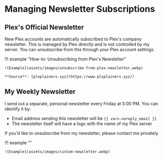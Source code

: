 # Managing Newsletter Subscriptions

## Plex's Official Newsletter
New Plex accounts are automatically subscribed to Plex's company newsletter. This is managed by Plex directly and is not controlled by my server. You can unsubscribe from this through your Plex account settings.

!!! example "How-to: Unsubscribing from Plex's Newsletter"

    ![Example](assets/images/unsubscribe-from-plex-newsletter.webp)

    **Source**: [plxplainers.xyz](https://www.plxplainers.xyz/)

## My Weekly Newsletter
I send out a separate, personal newsletter every Friday at 5:00 PM. You can identify it by:

- Email address sending this newsletter will be `{{ vars.noreply_email }}`
- The newsletter itself will have a logo with the name of my Plex server

If you'd like to unsubscribe from my newsletter, please contact me privately.

!!! example ""

    ![Example](assets/images/custom-newsletter.webp)
